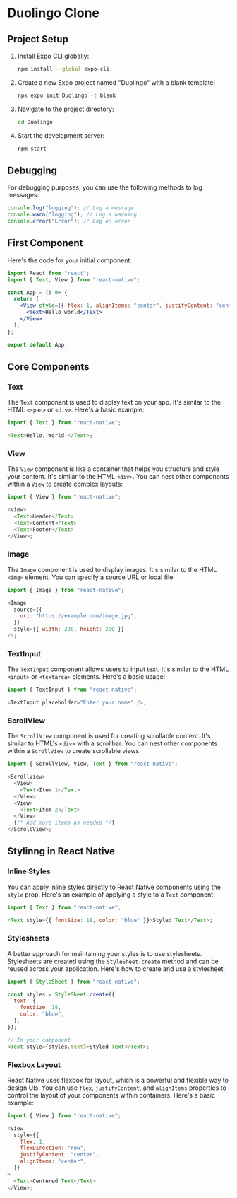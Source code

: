 # Duolingo Clone

## Project Setup

1. Install Expo CLI globally:

   ```bash
   npm install --global expo-cli
   ```

2. Create a new Expo project named "Duolingo" with a blank template:

   ```bash
   npx expo init Duolingo -t blank
   ```

3. Navigate to the project directory:

   ```bash
   cd Duolingo
   ```

4. Start the development server:
   ```bash
   npm start
   ```

## Debugging

For debugging purposes, you can use the following methods to log messages:

```javascript
console.log("logging"); // Log a message
console.warn("logging"); // Log a warning
console.error("Error"); // Log an error
```

## First Component

Here's the code for your initial component:

```jsx
import React from "react";
import { Text, View } from "react-native";

const App = () => {
  return (
    <View style={{ flex: 1, alignItems: "center", justifyContent: "center" }}>
      <Text>Hello world</Text>
    </View>
  );
};

export default App;
```

## Core Components

### Text

The `Text` component is used to display text on your app. It's similar to the HTML `<span>` or `<div>`. Here's a basic example:

```javascript
import { Text } from "react-native";

<Text>Hello, World!</Text>;
```

### View

The `View` component is like a container that helps you structure and style your content. It's similar to the HTML `<div>`. You can nest other components within a `View` to create complex layouts:

```javascript
import { View } from "react-native";

<View>
  <Text>Header</Text>
  <Text>Content</Text>
  <Text>Footer</Text>
</View>;
```

### Image

The `Image` component is used to display images. It's similar to the HTML `<img>` element. You can specify a source URL or local file:

```javascript
import { Image } from "react-native";

<Image
  source={{
    uri: "https://example.com/image.jpg",
  }}
  style={{ width: 200, height: 200 }}
/>;
```

### TextInput

The `TextInput` component allows users to input text. It's similar to the HTML `<input>` or `<textarea>` elements. Here's a basic usage:

```javascript
import { TextInput } from "react-native";

<TextInput placeholder="Enter your name" />;
```

### ScrollView

The `ScrollView` component is used for creating scrollable content. It's similar to HTML's `<div>` with a scrollbar. You can nest other components within a `ScrollView` to create scrollable views:

```javascript
import { ScrollView, View, Text } from "react-native";

<ScrollView>
  <View>
    <Text>Item 1</Text>
  </View>
  <View>
    <Text>Item 2</Text>
  </View>
  {/* Add more items as needed */}
</ScrollView>;
```

## Stylinng in React Native

### Inline Styles

You can apply inline styles directly to React Native components using the `style` prop. Here's an example of applying a style to a `Text` component:

```javascript
import { Text } from "react-native";

<Text style={{ fontSize: 18, color: "blue" }}>Styled Text</Text>;
```

### Stylesheets

A better approach for maintaining your styles is to use stylesheets. Stylesheets are created using the `StyleSheet.create` method and can be reused across your application. Here's how to create and use a stylesheet:

```javascript
import { StyleSheet } from "react-native";

const styles = StyleSheet.create({
  text: {
    fontSize: 18,
    color: "blue",
  },
});

// In your component
<Text style={styles.text}>Styled Text</Text>;
```

### Flexbox Layout

React Native uses flexbox for layout, which is a powerful and flexible way to design UIs. You can use `flex`, `justifyContent`, and `alignItems` properties to control the layout of your components within containers. Here's a basic example:

```javascript
import { View } from "react-native";

<View
  style={{
    flex: 1,
    flexDirection: "row",
    justifyContent: "center",
    alignItems: "center",
  }}
>
  <Text>Centered Text</Text>
</View>;
```
